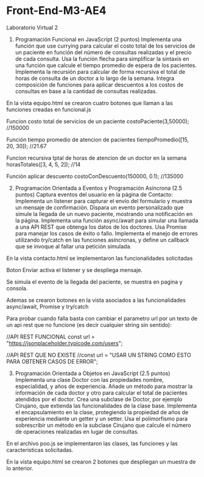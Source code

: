 # Front-End-M3-AE4
Laboratorio Virtual 2

1. Programación Funcional en JavaScript (2 puntos)
Implementa una función que use currying para calcular el costo total de los servicios de un paciente en función del número de consultas realizadas y el precio de cada consulta.
Usa la función flecha para simplificar la sintaxis en una función que calcule el tiempo promedio de espera de los pacientes.
Implementa la recursión para calcular de forma recursiva el total de horas de consulta de un doctor a lo largo de la semana.
Integra composición de funciones para aplicar descuentos a los costos de consultas en base a la cantidad de consultas realizadas.

En la vista equipo.html se crearon cuatro botones que llaman a las funciones creadas en funcional.js

Funcion costo total de servicios de un paciente
costoPaciente(3,50000); //150000

Función tiempo promedio de atencion de pacientes
tiempoPromedio([15, 20, 30]); //21.67

Funcion recursiva tptal de horas de atencion de un doctor en la semana
horasTotales([3, 4, 5, 2]); //14

Función aplicar descuento
costoConDescuento(150000, 0.1); //135000

2. Programación Orientada a Eventos y Programación Asíncrona (2.5 puntos)
Captura eventos del usuario en la página de Contacto:
Implementa un listener para capturar el envío del formulario y muestra un mensaje de confirmación.
Dispara un evento personalizado que simule la llegada de un nuevo paciente, mostrando una notificación en la página.
Implementa una función async/await para simular una llamada a una API REST que obtenga los datos de los doctores. Usa Promise para manejar los casos de éxito o fallo.
Implementa el manejo de errores utilizando try/catch en las funciones asíncronas, y define un callback que se invoque al fallar una petición simulada.

En la vista contacto.html se implementaron las funcionalidades solicitadas

Boton Enviar activa el listener y se despliega mensaje.

Se simula el evento de la llegada del paciente, se muestra en pagina y consola.

Ademas se crearon botones en la vista asociados a las funcionalidades async/await, Promise y try/catch 

Para probar cuando falla basta con cambiar el parametro url por un texto de un api rest que no funcione (es decir cualquier string sin sentido):

//API REST FUNCIONAL
const url = "https://jsonplaceholder.typicode.com/users";

//API REST QUE NO EXISTE
//const url = "USAR UN STRING COMO ESTO PARA OBTENER CASOS DE ERROR";

3. Programación Orientada a Objetos en JavaScript (2.5 puntos)
Implementa una clase Doctor con las propiedades nombre, especialidad, y años de experiencia.
Añade un método para mostrar la información de cada doctor y otro para calcular el total de pacientes atendidos por el doctor.
Crea una subclase de Doctor, por ejemplo Cirujano, que extienda las funcionalidades de la clase base.
Implementa el encapsulamiento en la clase, protegiendo la propiedad de años de experiencia mediante un getter y un setter.
Usa el polimorfismo para sobrescribir un método en la subclase Cirujano que calcule el número de operaciones realizadas en lugar de consultas.

En el archivo poo.js se implementaron las clases, las funciones y las caracteristicas solicitadas. 

En la vista equipo.html se crearon 2 botones que despliegan un muestra de lo anterior.